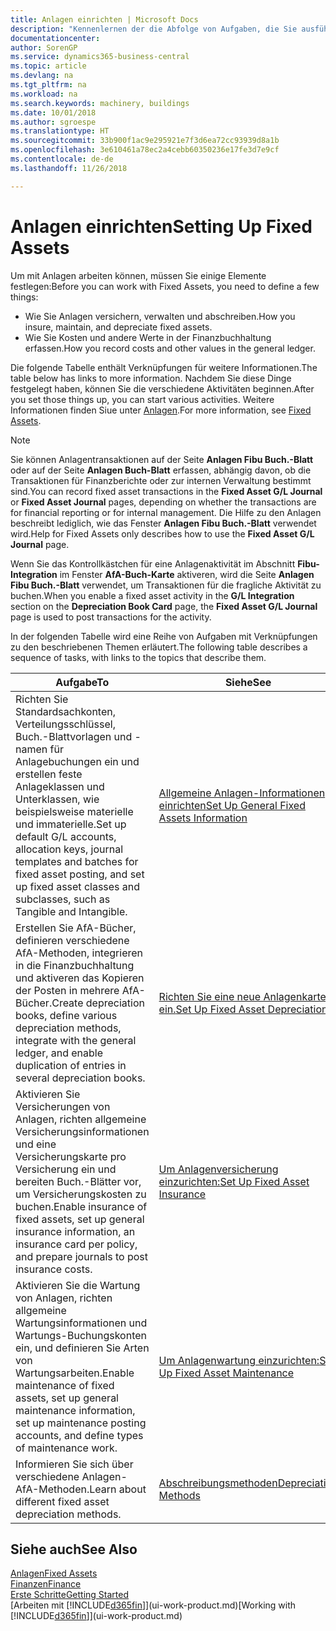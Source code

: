 ```yaml
---
title: Anlagen einrichten | Microsoft Docs
description: "Kennenlernen der die Abfolge von Aufgaben, die Sie ausführen müssen, um Anlagen einzurichten, wie Arbeitsplätze oder Gebäude."
documentationcenter: 
author: SorenGP
ms.service: dynamics365-business-central
ms.topic: article
ms.devlang: na
ms.tgt_pltfrm: na
ms.workload: na
ms.search.keywords: machinery, buildings
ms.date: 10/01/2018
ms.author: sgroespe
ms.translationtype: HT
ms.sourcegitcommit: 33b900f1ac9e295921e7f3d6ea72cc93939d8a1b
ms.openlocfilehash: 3e610461a78ec2a4cebb60350236e17fe3d7e9cf
ms.contentlocale: de-de
ms.lasthandoff: 11/26/2018

---
```

# <a name="setting-up-fixed-assets"></a><span data-ttu-id="7d98b-103">Anlagen einrichten</span><span class="sxs-lookup"><span data-stu-id="7d98b-103">Setting Up Fixed Assets</span></span>
<span data-ttu-id="7d98b-104">Um mit Anlagen arbeiten können, müssen Sie einige Elemente festlegen:</span><span class="sxs-lookup"><span data-stu-id="7d98b-104">Before you can work with Fixed Assets, you need to define a few things:</span></span>  

* <span data-ttu-id="7d98b-105">Wie Sie Anlagen versichern, verwalten und abschreiben.</span><span class="sxs-lookup"><span data-stu-id="7d98b-105">How you insure, maintain, and depreciate fixed assets.</span></span>  
* <span data-ttu-id="7d98b-106">Wie Sie Kosten und andere Werte in der Finanzbuchhaltung erfassen.</span><span class="sxs-lookup"><span data-stu-id="7d98b-106">How you record costs and other values in the general ledger.</span></span>  

<span data-ttu-id="7d98b-107">Die folgende Tabelle enthält Verknüpfungen für weitere Informationen.</span><span class="sxs-lookup"><span data-stu-id="7d98b-107">The table below has links to more information.</span></span> <span data-ttu-id="7d98b-108">Nachdem Sie diese Dinge festgelegt haben, können Sie die verschiedene Aktivitäten beginnen.</span><span class="sxs-lookup"><span data-stu-id="7d98b-108">After you set those things up, you can start various activities.</span></span> <span data-ttu-id="7d98b-109">Weitere Informationen finden Siue unter [Anlagen](fa-manage.md).</span><span class="sxs-lookup"><span data-stu-id="7d98b-109">For more information, see [Fixed Assets](fa-manage.md).</span></span>  

> [!NOTE]  
>   <span data-ttu-id="7d98b-110">Sie können Anlagentransaktionen auf der Seite **Anlagen Fibu Buch.-Blatt** oder auf der Seite **Anlagen Buch-Blatt** erfassen, abhängig davon, ob die Transaktionen für Finanzberichte oder zur internen Verwaltung bestimmt sind.</span><span class="sxs-lookup"><span data-stu-id="7d98b-110">You can record fixed asset transactions in the **Fixed Asset G/L Journal** or **Fixed Asset Journal** pages, depending on whether the transactions are for financial reporting or for internal management.</span></span> <span data-ttu-id="7d98b-111">Die Hilfe zu den Anlagen beschreibt lediglich, wie das Fenster **Anlagen Fibu Buch.-Blatt** verwendet wird.</span><span class="sxs-lookup"><span data-stu-id="7d98b-111">Help for Fixed Assets only describes how to use the **Fixed Asset G/L Journal** page.</span></span>  

<span data-ttu-id="7d98b-112">Wenn Sie das Kontrollkästchen für eine Anlagenaktivität im Abschnitt **Fibu-Integration** im Fenster **AfA-Buch-Karte** aktiveren, wird die Seite **Anlagen Fibu Buch.-Blatt** verwendet, um Transaktionen für die fragliche Aktivität zu buchen.</span><span class="sxs-lookup"><span data-stu-id="7d98b-112">When you enable a fixed asset activity in the **G/L Integration** section on the **Depreciation Book Card** page, the **Fixed Asset G/L Journal** page is used to post transactions for the activity.</span></span>

<span data-ttu-id="7d98b-113">In der folgenden Tabelle wird eine Reihe von Aufgaben mit Verknüpfungen zu den beschriebenen Themen erläutert.</span><span class="sxs-lookup"><span data-stu-id="7d98b-113">The following table describes a sequence of tasks, with links to the topics that describe them.</span></span>  

| <span data-ttu-id="7d98b-114">Aufgabe</span><span class="sxs-lookup"><span data-stu-id="7d98b-114">To</span></span> | <span data-ttu-id="7d98b-115">Siehe</span><span class="sxs-lookup"><span data-stu-id="7d98b-115">See</span></span> |
| --- | --- |
| <span data-ttu-id="7d98b-116">Richten Sie Standardsachkonten, Verteilungsschlüssel, Buch.-Blattvorlagen und - namen für Anlagebuchungen ein und erstellen feste Anlageklassen und Unterklassen, wie beispielsweise materielle und immaterielle.</span><span class="sxs-lookup"><span data-stu-id="7d98b-116">Set up default G/L accounts, allocation keys, journal templates and batches for fixed asset posting, and set up fixed asset classes and subclasses, such as Tangible and Intangible.</span></span> |[<span data-ttu-id="7d98b-117">Allgemeine Anlagen-Informationen einrichten</span><span class="sxs-lookup"><span data-stu-id="7d98b-117">Set Up General Fixed Assets Information</span></span>](fa-how-setup-general.md) |
| <span data-ttu-id="7d98b-118">Erstellen Sie AfA-Bücher, definieren verschiedene AfA-Methoden, integrieren in die Finanzbuchhaltung und aktiveren das Kopieren der Posten in mehrere AfA-Bücher.</span><span class="sxs-lookup"><span data-stu-id="7d98b-118">Create depreciation books, define various depreciation methods, integrate with the general ledger, and enable duplication of entries in several depreciation books.</span></span> |[<span data-ttu-id="7d98b-119">Richten Sie eine neue Anlagenkarte ein.</span><span class="sxs-lookup"><span data-stu-id="7d98b-119">Set Up Fixed Asset Depreciation</span></span>](fa-how-setup-depreciation.md) |
| <span data-ttu-id="7d98b-120">Aktivieren Sie Versicherungen von Anlagen, richten allgemeine Versicherungsinformationen und eine Versicherungskarte pro Versicherung ein und bereiten Buch.-Blätter vor, um Versicherungskosten zu buchen.</span><span class="sxs-lookup"><span data-stu-id="7d98b-120">Enable insurance of fixed assets, set up general insurance information, an insurance card per policy, and prepare journals to post insurance costs.</span></span> |[<span data-ttu-id="7d98b-121">Um Anlagenversicherung einzurichten:</span><span class="sxs-lookup"><span data-stu-id="7d98b-121">Set Up Fixed Asset Insurance</span></span>](fa-how-setup-insurance.md) |
| <span data-ttu-id="7d98b-122">Aktivieren Sie die Wartung von Anlagen, richten allgemeine Wartungsinformationen und Wartungs-Buchungskonten ein, und definieren Sie Arten von Wartungsarbeiten.</span><span class="sxs-lookup"><span data-stu-id="7d98b-122">Enable maintenance of fixed assets, set up general maintenance information, set up maintenance posting accounts, and define types of maintenance work.</span></span> |[<span data-ttu-id="7d98b-123">Um Anlagenwartung einzurichten:</span><span class="sxs-lookup"><span data-stu-id="7d98b-123">Set Up Fixed Asset Maintenance</span></span>](fa-how-setup-maintenance.md) |
| <span data-ttu-id="7d98b-124">Informieren Sie sich über verschiedene Anlagen-AfA-Methoden.</span><span class="sxs-lookup"><span data-stu-id="7d98b-124">Learn about different fixed asset depreciation methods.</span></span> |[<span data-ttu-id="7d98b-125">Abschreibungsmethoden</span><span class="sxs-lookup"><span data-stu-id="7d98b-125">Depreciation Methods</span></span>](fa-depreciation-methods.md) |

## <a name="see-also"></a><span data-ttu-id="7d98b-126">Siehe auch</span><span class="sxs-lookup"><span data-stu-id="7d98b-126">See Also</span></span>
[<span data-ttu-id="7d98b-127">Anlagen</span><span class="sxs-lookup"><span data-stu-id="7d98b-127">Fixed Assets</span></span>](fa-manage.md)  
[<span data-ttu-id="7d98b-128">Finanzen</span><span class="sxs-lookup"><span data-stu-id="7d98b-128">Finance</span></span>](finance.md)  
[<span data-ttu-id="7d98b-129">Erste Schritte</span><span class="sxs-lookup"><span data-stu-id="7d98b-129">Getting Started</span></span>](product-get-started.md)  
<span data-ttu-id="7d98b-130">[Arbeiten mit [!INCLUDE[d365fin](includes/d365fin_md.md)]](ui-work-product.md)</span><span class="sxs-lookup"><span data-stu-id="7d98b-130">[Working with [!INCLUDE[d365fin](includes/d365fin_md.md)]](ui-work-product.md)</span></span>

